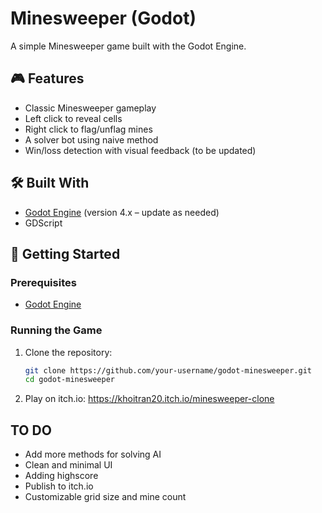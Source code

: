 # Minesweeper (Godot)

A simple Minesweeper game built with the Godot Engine.

## 🎮 Features

- Classic Minesweeper gameplay
- Left click to reveal cells
- Right click to flag/unflag mines
- A solver bot using naive method
- Win/loss detection with visual feedback (to be updated)

## 🛠️ Built With

- [Godot Engine](https://godotengine.org/) (version 4.x – update as needed)
- GDScript

## 🚀 Getting Started

### Prerequisites

- [Godot Engine](https://godotengine.org/download)

### Running the Game

1. Clone the repository:
   ```bash
   git clone https://github.com/your-username/godot-minesweeper.git
   cd godot-minesweeper

2. Play on itch.io: https://khoitran20.itch.io/minesweeper-clone

## TO DO
- Add more methods for solving AI
- Clean and minimal UI
- Adding highscore
- Publish to itch.io
- Customizable grid size and mine count

